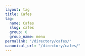 ```yaml
---
layout: tag
title: Cafes
tag:
  name: Cafes
  slug: cafes
  group: 0
  group_name: menu
permalink: "/directory/cafes/"
canonical_url: "/directory/cafes/"
---
```

